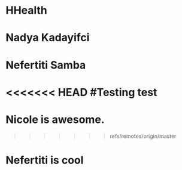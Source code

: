 # HHealth
# Nadya Kadayifci
# Nefertiti Samba
<<<<<<< HEAD
#Testing
test
=======
# Nicole is awesome.
>>>>>>> refs/remotes/origin/master
# Nefertiti is cool
